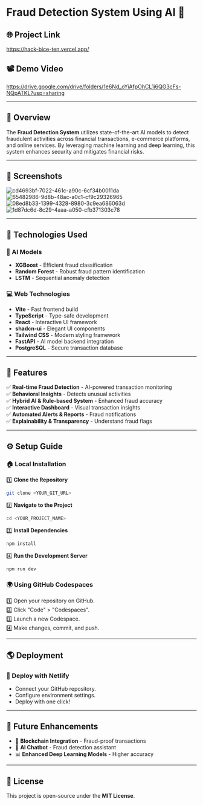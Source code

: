 # Fraud Detection System Using AI 🚀

## 🌐 Project Link
https://hack-bice-ten.vercel.app/


## 📽️ Demo Video
https://drive.google.com/drive/folders/1e6Nd_oYiAfpOhCL1i6QG3cFs-NQpATKL?usp=sharing

---

## 📝 Overview
The **Fraud Detection System** utilizes state-of-the-art AI models to detect fraudulent activities across financial transactions, e-commerce platforms, and online services. By leveraging machine learning and deep learning, this system enhances security and mitigates financial risks.

---

## 📸 Screenshots
![cd4693bf-7022-461c-a90c-6cf34b0011da](https://github.com/user-attachments/assets/d5f35974-4d34-4b5e-be99-c368f711628a)
![65482986-9d8b-48ac-a0c1-cf9c29326965](https://github.com/user-attachments/assets/2f75304c-b634-4cd0-b5f3-ade5d13eaedf)
![08ed8b33-1399-4328-8980-3c9ea686063d](https://github.com/user-attachments/assets/c8988721-dab9-4995-9c83-f184e9d34f1e)
![1d87dc6d-8c29-4aaa-a050-cfb371303c78](https://github.com/user-attachments/assets/513ce1fc-f93d-4396-a5da-2e93c9504c4b)

---

## 🔧 Technologies Used

### 🧠 AI Models
- **XGBoost** - Efficient fraud classification
- **Random Forest** - Robust fraud pattern identification
- **LSTM** - Sequential anomaly detection

### 💻 Web Technologies
- **Vite** - Fast frontend build
- **TypeScript** - Type-safe development
- **React** - Interactive UI framework
- **shadcn-ui** - Elegant UI components
- **Tailwind CSS** - Modern styling framework
- **FastAPI** - AI model backend integration
- **PostgreSQL** - Secure transaction database

---

## 🚀 Features
✅ **Real-time Fraud Detection** - AI-powered transaction monitoring  
✅ **Behavioral Insights** - Detects unusual activities  
✅ **Hybrid AI & Rule-based System** - Enhanced fraud accuracy  
✅ **Interactive Dashboard** - Visual transaction insights  
✅ **Automated Alerts & Reports** - Fraud notifications  
✅ **Explainability & Transparency** - Understand fraud flags  

---

## ⚙️ Setup Guide

### 🏠 Local Installation
1️⃣ **Clone the Repository**
   ```sh
   git clone <YOUR_GIT_URL>
   ```
2️⃣ **Navigate to the Project**
   ```sh
   cd <YOUR_PROJECT_NAME>
   ```
3️⃣ **Install Dependencies**
   ```sh
   npm install
   ```
4️⃣ **Run the Development Server**
   ```sh
   npm run dev
   ```

### 🌍 Using GitHub Codespaces
1️⃣ Open your repository on GitHub.  
2️⃣ Click "Code" > "Codespaces".  
3️⃣ Launch a new Codespace.  
4️⃣ Make changes, commit, and push.  

---

## 🌎 Deployment

### 🚀 Deploy with Netlify
- Connect your GitHub repository.
- Configure environment settings.
- Deploy with one click!

---

## 🔮 Future Enhancements
- 🔗 **Blockchain Integration** - Fraud-proof transactions
- 🤖 **AI Chatbot** - Fraud detection assistant
- 📊 **Enhanced Deep Learning Models** - Higher accuracy

---

## 📜 License
This project is open-source under the **MIT License**.
